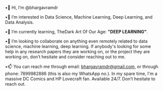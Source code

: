 •👋 Hi, I’m @bhargavramdr

•👀 I’m interested in Data Science, Machine Learning, Deep Learning, and Data Analysis.

•🌱 I’m currently learning, TheDark Art Of Our Age: **"DEEP LEARNING"**.

•💞️ I’m looking to collaborate on anything even remotely related to data science, machine learning, deep learning.
     If anybody's looking for some help in any research papers they are working on, or the project they are working on, don’t hesitate and consider reaching out to me.
     
•📫 You can reach me through email: bhargavramdr@gmail.com, or through phone: 7899982886 (this is also my WhatsApp no.). 
    In my spare time, I'm a massive DC Comics and HP Lovecraft fan. 
    Available 24/7. Don’t hesitate to reach out.

<!---
bhargavramdr/bhargavramdr is a ✨ special ✨ repository because its `README.md` (this file) appears on your GitHub profile.
You can click the Preview link to take a look at your changes.
--->

